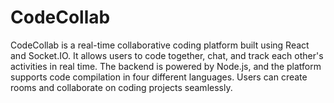# CodeCollab

CodeCollab is a real-time collaborative coding platform built using React and Socket.IO. It allows users to code together, chat, and track each other's activities in real time. The backend is powered by Node.js, and the platform supports code compilation in four different languages. Users can create rooms and collaborate on coding projects seamlessly.

